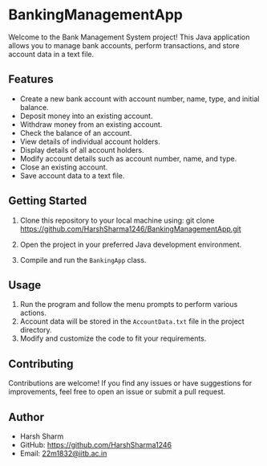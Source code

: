 # BankingManagementApp

Welcome to the Bank Management System project! This Java application allows you to manage bank accounts, perform transactions, and store account data in a text file.

## Features

- Create a new bank account with account number, name, type, and initial balance.
- Deposit money into an existing account.
- Withdraw money from an existing account.
- Check the balance of an account.
- View details of individual account holders.
- Display details of all account holders.
- Modify account details such as account number, name, and type.
- Close an existing account.
- Save account data to a text file.

## Getting Started

1. Clone this repository to your local machine using:
git clone https://github.com/HarshSharma1246/BankingManagementApp.git


2. Open the project in your preferred Java development environment.

3. Compile and run the `BankingApp` class.

## Usage

1. Run the program and follow the menu prompts to perform various actions.
2. Account data will be stored in the `AccountData.txt` file in the project directory.
3. Modify and customize the code to fit your requirements.

## Contributing

Contributions are welcome! If you find any issues or have suggestions for improvements, feel free to open an issue or submit a pull request.

## Author

- Harsh Sharm
- GitHub: https://github.com/HarshSharma1246
- Email: 22m1832@iitb.ac.in
